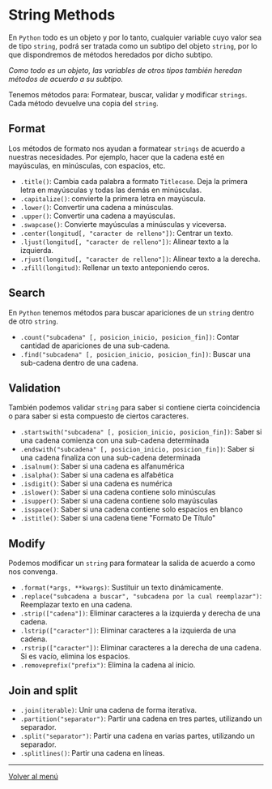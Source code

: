 # String Methods

En `Python` todo es un objeto y por lo tanto, cualquier variable cuyo valor sea de tipo `string`, podrá ser tratada como un subtipo del objeto `string`, por lo que dispondremos de métodos heredados por dicho subtipo.

_Como todo es un objeto, las variables de otros tipos también heredan métodos de acuerdo a su subtipo._

Tenemos métodos para: Formatear, buscar, validar y modificar `strings`. Cada método devuelve una copia del `string`.

## Format

Los métodos de formato nos ayudan a formatear `strings` de acuerdo a nuestras necesidades. Por ejemplo, hacer que la cadena esté en mayúsculas, en minúsculas, con espacios, etc.

- `.title()`: Cambia cada palabra a formato `Titlecase`. Deja la primera letra en mayúsculas y todas las demás en minúsculas.
- `.capitalize()`: convierte la primera letra en mayúscula.
- `.lower()`: Convertir una cadena a minúsculas.
- `.upper()`: Convertir una cadena a mayúsculas.
- `.swapcase()`: Convierte mayúsculas a minúsculas y viceversa.
- `.center(longitud[, "caracter de relleno"])`: Centrar un texto.
- `.ljust(longitud[, "caracter de relleno"])`: Alinear texto a la izquierda.
- `.rjust(longitud[, "caracter de relleno"])`: Alinear texto a la derecha.
- `.zfill(longitud)`: Rellenar un texto anteponiendo ceros.

## Search

En `Python` tenemos métodos para buscar apariciones de un `string` dentro de otro `string`.

- `.count("subcadena" [, posicion_inicio, posicion_fin])`: Contar cantidad de apariciones de una sub-cadena.
- `.find("subcadena" [, posicion_inicio, posicion_fin])`: Buscar una sub-cadena dentro de una cadena.

## Validation

También podemos validar `string` para saber si contiene cierta coincidencia o para saber si esta compuesto de ciertos caracteres.

- `.startswith("subcadena" [, posicion_inicio, posicion_fin])`: Saber si una cadena comienza con una sub-cadena determinada
- `.endswith("subcadena" [, posicion_inicio, posicion_fin])`: Saber si una cadena finaliza con una sub-cadena determinada
- `.isalnum()`: Saber si una cadena es alfanumérica
- `.isalpha()`: Saber si una cadena es alfabética
- `.isdigit()`: Saber si una cadena es numérica
- `.islower()`: Saber si una cadena contiene solo minúsculas
- `.isupper()`: Saber si una cadena contiene solo mayúsculas
- `.isspace()`: Saber si una cadena contiene solo espacios en blanco
- `.istitle()`: Saber si una cadena tiene "Formato De Título"

## Modify

Podemos modificar un `string` para formatear la salida de acuerdo a como nos convenga.

- `.format(*args, **kwargs)`: Sustituir un texto dinámicamente.
- `.replace("subcadena a buscar", "subcadena por la cual reemplazar")`: Reemplazar texto en una cadena.
- `.strip(["cadena"])`: Eliminar caracteres a la izquierda y derecha de una cadena.
- `.lstrip(["caracter"])`: Eliminar caracteres a la izquierda de una cadena.
- `.rstrip(["caracter"])`: Eliminar caracteres a la derecha de una cadena. Si es vacío, elimina los espacios.
- `.removeprefix("prefix")`: Elimina la cadena al inicio.

## Join and split

- `.join(iterable)`: Unir una cadena de forma iterativa.
- `.partition("separator")`: Partir una cadena en tres partes, utilizando un separador.
- `.split("separator")`: Partir una cadena en varias partes, utilizando un separador.
- `.splitlines()`: Partir una cadena en líneas.

---

[Volver al menú](./0.0-Learn-the-basics.md)
